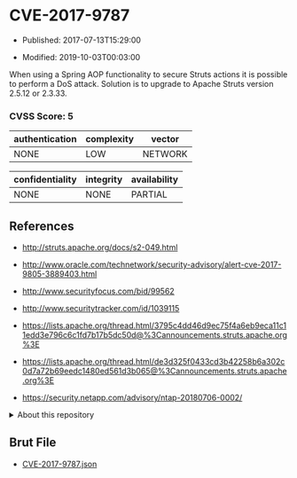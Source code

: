 # CVE-2017-9787

- Published: 2017-07-13T15:29:00

- Modified: 2019-10-03T00:03:00

When using a Spring AOP functionality to secure Struts actions it is possible to perform a DoS attack. Solution is to upgrade to Apache Struts version 2.5.12 or 2.3.33.

### CVSS Score: **5**

| authentication | complexity | vector |
| --- | --- | --- |
| NONE | LOW | NETWORK |

| confidentiality | integrity | availability |
| --- | --- | --- |
| NONE | NONE | PARTIAL |

## References

* http://struts.apache.org/docs/s2-049.html

* http://www.oracle.com/technetwork/security-advisory/alert-cve-2017-9805-3889403.html

* http://www.securityfocus.com/bid/99562

* http://www.securitytracker.com/id/1039115

* https://lists.apache.org/thread.html/3795c4dd46d9ec75f4a6eb9eca11c11edd3e796c6c1fd7b17b5dc50d@%3Cannouncements.struts.apache.org%3E

* https://lists.apache.org/thread.html/de3d325f0433cd3b42258b6a302c0d7a72b69eedc1480ed561d3b065@%3Cannouncements.struts.apache.org%3E

* https://security.netapp.com/advisory/ntap-20180706-0002/

<details>
<summary>About this repository</summary> 

  This repository is part of the project [Live Hack CVE](https://github.com/Live-Hack-CVE). Main website can be found [www.live-hack.org](https://www.live-hack.org) 
  
  Made by [Sn0wAlice](https://github.com/Sn0wAlice) for the people that care about security and need to have a feed of the latest CVEs. Hope you enjoy it, don't forget to star the repo and follow me on [Twitter](https://twitter.com/Sn0wAlice) and [Github](https://github.com/Sn0wAlice). And that is my [personnal website](https://www.alice-snow.me/)

  - [Home Page](https://github.com/Live-Hack-CVE)
  - [Framework](https://github.com/Live-Hack-CVE/cve-framework)
  - [CVE database](https://github.com/Live-Hack-CVE/full_database)
  - [Changelog](https://github.com/Live-Hack-CVE/Changelog)
</details>

## Brut File

* [CVE-2017-9787.json](https://raw.githubusercontent.com/Live-Hack-CVE/full_database/main/cves/2017/CVE-2017-9787.json)

